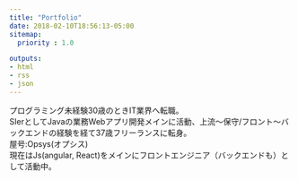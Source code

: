 ```yaml
---
title: "Portfolio"
date: 2018-02-10T18:56:13-05:00
sitemap:
  priority : 1.0

outputs:
- html
- rss
- json
---
```

<p>プログラミング未経験30歳のときIT業界へ転職。<br>SIerとしてJavaの業務Webアプリ開発メインに活動、上流～保守/フロント～バックエンドの経験を経て37歳フリーランスに転身。<br>屋号:Opsys(オプシス) <br>現在はJs(angular, React)をメインにフロントエンジニア（バックエンドも）として活動中。</p>
